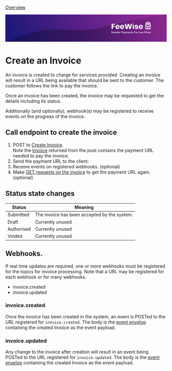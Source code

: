 [ Overview](./README.md)

![plot](./images/linkedin.png)


# Create an Invoice

An invoice is created to charge for services provided. Creating an invoice will result in a URL being available that should be sent to the customer. 
The customer follows the link to pay the invoice.

Once an invoice has been created, the invoice may be requested to get the details including its status.

Additionally (and optionally), webhook(s) may be registered to receive events on the progress of the invoice.


## Call endpoint to create the invoice


1. POST to [Create Invoice](../../reference/partner-openapispec.yaml/paths/~1api~1v3~1partner~1invoices/post).<br>Note the [Invoice](../../reference/partner-openapispec.yaml/components/schemas/Invoice) returned from the post contains the payment URL needed to pay the invoice.
2. Send the payment URL to the client.
3. Receive events on registered webhooks. (optional)
4. Make [GET requests on the invoice](../../reference/partner-openapispec.yaml/paths/~1api~1v3~1partner~1invoices~1{invoice_id}/get) to get the payment URL again. (optional)


## Status state changes

| Status        | Meaning                                      |
|---------------|----------------------------------------------|
| Submitted     | The invoice has been accepted by the system. |
| Draft         | Currently unused                             |
| Authorised    | Currently unused                             |
| Voided        | Currently unused                             |


## Webhooks.

If real time updates are required, one or more webhooks must be registered for the topics for invoice processing. Note that 
a URL may be registered for each webhook or for many webhooks.

* invoice.created 
* invoice.updated


### invoice.created
Once the invoice has been created in the system, an event is POSTed to the URL registered for `invoice.created`.
The body is the [event envelop](../../reference/partner-openapispec.yaml/components/schemas/WebhookEvent) containing the created Invoice as the event payload.


### invoice.updated
Any change to the invoice after creation will result in an event being POSTed to the URL registered for `invoice.updated`.
The body is the [event envelop](../../reference/partner-openapispec.yaml/components/schemas/WebhookEvent) containing the created Invoice as the event payload.


